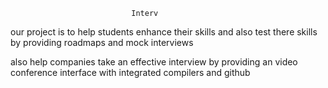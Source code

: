                                Interv

our project is to help students enhance their skills and also test there skills by providing roadmaps and mock interviews

also help companies take an effective interview by providing an video conference interface with integrated compilers and github






